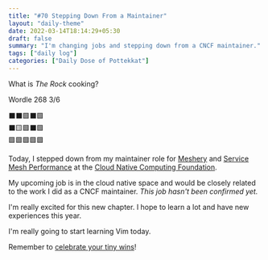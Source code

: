 ```yaml
---
title: "#70 Stepping Down From a Maintainer"
layout: "daily-theme"
date: 2022-03-14T18:14:29+05:30
draft: false
summary: "I'm changing jobs and stepping down from a CNCF maintainer."
tags: ["daily log"]
categories: ["Daily Dose of Pottekkat"]
---
```


What is _The Rock_ cooking?

Wordle 268 3/6

⬛⬛🟩⬛🟩\
⬛🟨🟩⬛🟩\
🟩🟩🟩🟩🟩

Today, I stepped down from my maintainer role for [Meshery](https://github.com/layer5io/meshery) and [Service Mesh Performance](https://github.com/service-mesh-performance/service-mesh-performance) at the [Cloud Native Computing Foundation](https://www.cncf.io/).

My upcoming job is in the cloud native space and would be closely related to the work I did as a CNCF maintainer. _This job hasn't been confirmed yet._

I'm really excited for this new chapter. I hope to learn a lot and have new experiences this year.

I'm really going to start learning Vim today.

Remember to [celebrate your tiny wins](https://jvns.ca/blog/2022/03/13/celebrate-tiny-learning-milestones/)!
